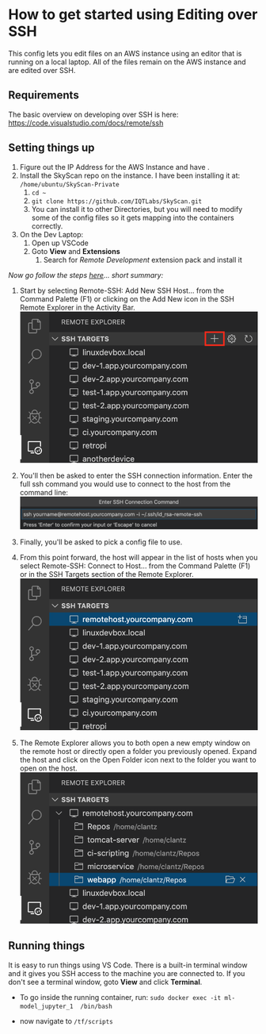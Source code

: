 # How to get started using Editing over SSH

This config lets you edit files on an AWS instance using an editor that is running on a local laptop. All of the files remain on the AWS instance and are edited over SSH.

## Requirements

The basic overview on developing over SSH is here: https://code.visualstudio.com/docs/remote/ssh

## Setting things up

1. Figure out the IP Address for the AWS Instance and have .
1. Install the SkyScan repo on the instance. I have been installing it at: `/home/ubuntu/SkyScan-Private`
    1. `cd ~`
    1. `git clone https://github.com/IQTLabs/SkyScan.git`
    1. You can install it to other Directories, but you will need to modify some of the config files so it gets mapping into the containers correctly.
1. On the Dev Laptop:
    1. Open up VSCode
    1. Goto **View** and **Extensions**
        1. Search for *Remote Development* extension pack and install it

*Now go follow the steps [here](https://code.visualstudio.com/docs/remote/ssh#_remember-hosts-and-advanced-settings)... short summary:*
1. Start by selecting Remote-SSH: Add New SSH Host... from the Command Palette (F1) or clicking on the Add New icon in the SSH Remote Explorer in the Activity Bar.
![extension](./assets/ssh-explorer-add-new.png)

1. You'll then be asked to enter the SSH connection information. Enter  the full ssh command you would use to connect to the host from the command line:
![hosts](./assets/ssh-command-input.png)    
1. Finally, you'll be asked to pick a config file to use. 
1. From this point forward, the host will appear in the list of hosts when you select Remote-SSH: Connect to Host... from the Command Palette (F1) or in the SSH Targets section of the Remote Explorer.
![connect](ml-model/assets/ssh-explorer-connect.png)
1. The Remote Explorer allows you to both open a new empty window on the remote host or directly open a folder you previously opened. Expand the host and click on the Open Folder icon next to the folder you want to open on the host.
![folder](ml-model/assets/ssh-explorer-open-folder.png)


## Running things
It is easy to run things using VS Code. There is a built-in terminal window and it gives you SSH access to the machine you are connected to. If you don't see a terminal window, goto **View** and click **Terminal**.

- To go inside the running container, run: `sudo docker exec -it ml-model_jupyter_1  /bin/bash`

- now navigate to `/tf/scripts`